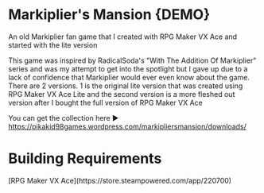 # Markiplier's Mansion {DEMO}
An old Markiplier fan game that I created with RPG Maker VX Ace and started with the lite version

This game was inspired by RadicalSoda's "With The Addition Of Markiplier" series and was my attempt to get into the spotlight but I gave up due to a lack of confidence that Markiplier would ever even know about the game. There are 2 versions. 1 is the original lite version that was created using RPG Maker VX Ace Lite and the second version is a more fleshed out version after I bought the full version of RPG Maker VX Ace

You can get the collection here ► https://pikakid98games.wordpress.com/markipliersmansion/downloads/

<h1>Building Requirements</h1>
[RPG Maker VX Ace](https://store.steampowered.com/app/220700)

